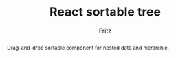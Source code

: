 ---
sections: [reactjs]
link: https://github.com/fritz-c/react-sortable-tree
title: "React sortable tree"
author: "Fritz"
publishedAt: 2016-07-22T00:00:00.000Z
type: [library]
topics: [react_components]
suggestedBy: [andreamangano]
createdAt: 2018-03-12T21:48:04.584Z
reference: aHR0cHM6Ly9naXRodWIuY29tL2ZyaXR6LWMvcmVhY3Qtc29ydGFibGUtdHJlZQ
slug: react-sortable-tree-by-fritz
abstract: "Drag-and-drop sortable component for nested data and hierarchie."
---